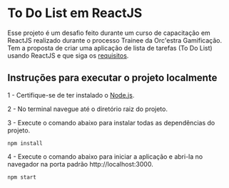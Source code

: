 # To Do List em ReactJS
Esse projeto é um desafio feito durante um curso de capacitação em ReactJS realizado durante o processo Trainee da Orc'estra Gamificação. Tem a proposta de criar uma aplicação de lista de tarefas (To Do List) usando ReactJS e que siga os [requisitos](Requisitos.md).


## Instruções para executar o projeto localmente
1 - Certifique-se de ter instalado o [Node.js](https://nodejs.org/).

2 - No terminal navegue até o diretório raiz do projeto.

3 - Execute o comando abaixo para instalar todas as dependências do projeto.
```
npm install
```

4 - Execute o comando abaixo para iniciar a aplicação e abri-la no navegador na porta padrão http://localhost:3000.
```
npm start
```